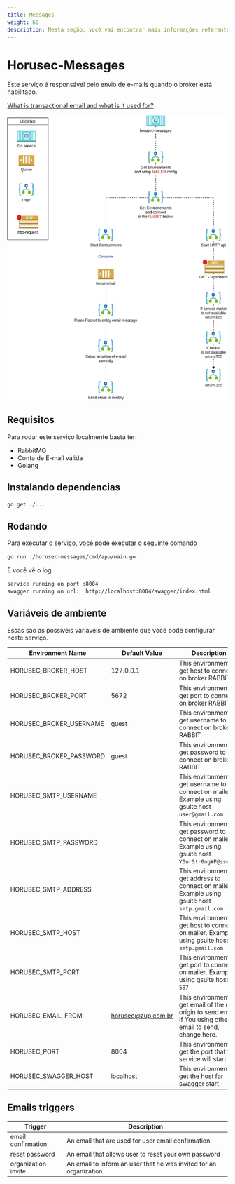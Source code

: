 ```yaml
---
title: Messages
weight: 60
description: Nesta seção, você vai encontrar mais informações referentes do serviço Horusec-Messages.
---
```


# Horusec-Messages
Este serviço é responsável pelo envio de e-mails quando o broker está habilitado.

[What is transactional email and what is it used for?](https://postmarkapp.com/blog/what-is-transactional-email-and-how-is-it-used)

![](https://raw.githubusercontent.com/ZupIT/horusec/master/assets/horusec-messages.jpg)

## **Requisitos**
Para rodar este serviço localmente basta ter:
* RabbitMQ
* Conta de E-mail válida
* Golang

## **Instalando dependencias**
```bash
go get ./...
```

## **Rodando**
Para executar o serviço, você pode executar o seguinte comando
```bash
go run ./horusec-messages/cmd/app/main.go
```

E você vê o log
```bash
service running on port :8004
swagger running on url:  http://localhost:8004/swagger/index.html
```

## **Variáveis de ambiente**
Essas são as possíveis váriaveis de ambiente que você pode configurar neste serviço.

| Environment Name                            | Default Value         | Description                  |
|---------------------------------------------|-----------------------|------------------------------|
| HORUSEC_BROKER_HOST                           | 127.0.0.1             | This environment get host to connect on broker RABBIT | 
| HORUSEC_BROKER_PORT                           | 5672                  | This environment get port to connect on broker RABBIT |
| HORUSEC_BROKER_USERNAME                       | guest                 | This environment get username to connect on broker RABBIT |
| HORUSEC_BROKER_PASSWORD                       | guest                 | This environment get password to connect on broker RABBIT |
| HORUSEC_SMTP_USERNAME                         |                       | This environment get username to connect on mailer. Example using gsuite host `user@gmail.com` |
| HORUSEC_SMTP_PASSWORD                         |                       | This environment get password to connect on mailer. Example using gsuite host `Y0urS!r0ng#P@ssw0rd` |
| HORUSEC_SMTP_ADDRESS                          |                       | This environment get address to connect on mailer. Example using gsuite host `smtp.gmail.com` |
| HORUSEC_SMTP_HOST                             |                       | This environment get host to connect on mailer. Example using gsuite host `smtp.gmail.com` |
| HORUSEC_SMTP_PORT                             |                       | This environment get port to connect on mailer. Example using gsuite host `587` |
| HORUSEC_EMAIL_FROM                            | horusec@zup.com.br      | This environment get email of the user origin to send email. If You using other email to send, change here. |
| HORUSEC_PORT                                  | 8004                  | This environment get the port that the service will start |
| HORUSEC_SWAGGER_HOST                          | localhost             | This environment get the host for swagger start |


## **Emails triggers**

| Trigger             | Description |
|---------------------|-------------|
| email confirmation  | An email that are used for user email confirmation |
| reset password      | An email that allows user to reset your own password |
| organization invite | An email to inform an user that he was invited for an organization |